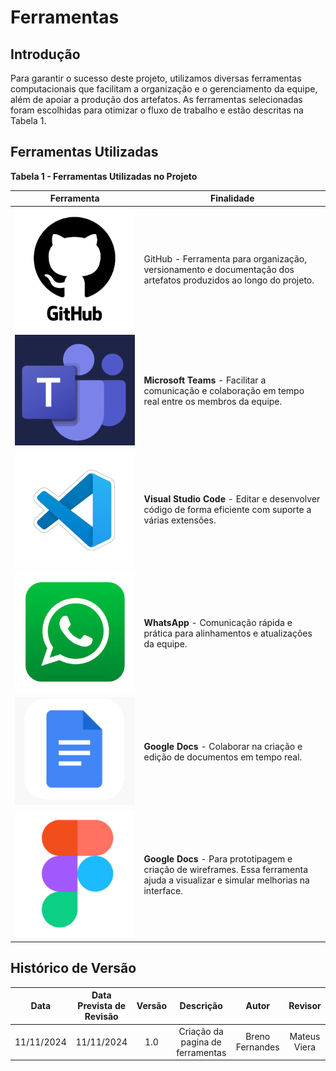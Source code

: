 # Ferramentas

## Introdução

Para garantir o sucesso deste projeto, utilizamos diversas ferramentas computacionais que facilitam a organização e o gerenciamento da equipe, além de apoiar a produção dos artefatos. As ferramentas selecionadas foram escolhidas para otimizar o fluxo de trabalho e estão descritas na Tabela 1.

## Ferramentas Utilizadas

**Tabela 1 - Ferramentas Utilizadas no Projeto**

| Ferramenta | Finalidade |
|------------|------------|
| ![GitHub Logo](../assets/GitHub_Logo.png) | GitHub - Ferramenta para organização, versionamento e documentação dos artefatos produzidos ao longo do projeto. |
| ![Teams Logo](../assets/Teams_Logo.png)   | **Microsoft Teams** - Facilitar a comunicação e colaboração em tempo real entre os membros da equipe.  |
| ![VS Code Logo](../assets/VsCode_Logo.png)| **Visual Studio Code** - Editar e desenvolver código de forma eficiente com suporte a várias extensões. |
| ![WhatsApp Logo](../assets/Whatsapp_Logo.png) | **WhatsApp** - Comunicação rápida e prática para alinhamentos e atualizações da equipe.             |
| ![Google Docs Logo](../assets/GoogleDocs_Logo.png) | **Google Docs** - Colaborar na criação e edição de documentos em tempo real.                         |
| ![Figma Logo](../assets/Figma_Logo.png) | **Google Docs** - Para prototipagem e criação de wireframes. Essa ferramenta ajuda a visualizar e simular melhorias na interface.                        |


## Histórico de Versão

|Data|Data Prevista de Revisão|Versão|Descrição|Autor|Revisor|
| :----------: |:-----------:| :------: | :-----------: | :---------: |:---------: |
|11/11/2024|11/11/2024|1.0|Criação da pagina de ferramentas|Breno Fernandes| Mateus Viera |

